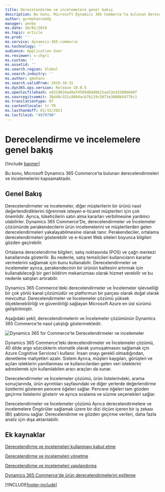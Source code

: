 ```yaml
---
title: Derecelendirme ve incelemelere genel bakış
description: Bu konu, Microsoft Dynamics 365 Commerce'ta bulunan derecelendirmeleri ve incelemelerini kapsamaktadır.
author: gvrmohanreddy
manager: annbe
ms.date: 10/01/2019
ms.topic: article
ms.prod: ''
ms.service: dynamics-365-commerce
ms.technology: ''
audience: Application User
ms.reviewer: v-chgri
ms.custom: ''
ms.assetid: ''
ms.search.region: Global
ms.search.industry: ''
ms.author: gmohanv
ms.search.validFrom: 2019-10-31
ms.dyn365.ops.version: Release 10.0.5
ms.openlocfilehash: ed31982dad8af4509d8dd0615ae53e3d3806640f
ms.sourcegitcommit: 38d40c331c8894acb7b119c5073e3088b54776c1
ms.translationtype: HT
ms.contentlocale: tr-TR
ms.lasthandoff: 01/15/2021
ms.locfileid: "4979790"
---
```

# <a name="ratings-and-reviews-overview"></a>Derecelendirme ve incelemelere genel bakış


[!include [banner](includes/banner.md)]

Bu konu, Microsoft Dynamics 365 Commerce'ta bulunan derecelendirmeleri ve incelemelerini kapsamaktadır.

## <a name="overview"></a>Genel Bakış

Derecelendirmeler ve incelemeler, diğer müşterilerin bir ürünü nasıl değerlendirdiklerini öğrenmek isteyen e-ticaret müşterileri için çok önemlidir. Ayrıca, tüketicilerin satın alma kararları verbilmesine yardımcı olabilirler. Dynamics 365 Commerce'De, derecelendirmeler ve İncelemeler çözümünde perakendecilerin ürün incelemelerini ve müşterilerden gelen derecelendirmeleri yakalayabilmesine olanak tanır. Perakendeciler, ortalama derecelendirmeleri gösterebilir ve e-ticaret Web siteleri boyunca bilgileri gözden geçirebilir.

Ortalama derecelendirme bilgileri, satış noktasında (POS) ve çağrı merkezi kanallarında gösterilir. Bu nedenle, satış temsilcileri kullanıcıların kararlar vermelerini sağlamak için bunu kullanabilir. Derecelendirmeler ve incelemeler ayrıca, perakendecinin bir ürünün kalitesini artırmak için kullanabileceği bir geri bildirim mekanizması olarak hizmet verebilir ve bu nedenle satışları artırabilir.

Dynamics 365 Commerce'deki derecelendirmeler ve İncelemeler işlevselliği bir çok yönlü kanal çözümüdür ve platformun bir parçası olarak doğal olarak mevcuttur. Derecelendirmeler ve İncelemeler çözümü yüksek ölçeklenebilirliği ve güvenilirliği sağlayan Microsoft Azure en üst sürümü geliştirilmiştir.

Aşağıdaki şekil, derecelendirmelerin ve İncelemeler çözümünün Dynamics 365 Commerce'te nasıl çalıştığı göstermektedir.

![Dynamics 365 for Commerce'te Derecelendirmeler ve incelemeler](media/Dynamics-365-Commerce-Ratings-and-Reviews-Overview.jpg)

Dynamics 365 Commerce'teki derecelendirmeler ve İncelemeler çözümü, 40 dilde argo sözcüklerin otomatik olarak yumuşatmasını sağlamak için Azure Cognitive Services'i kullanır. İnsan onayı gerekli olmadığından, denetleme maliyetleri azalır. Sistem Ayrıca, müşteri kaygıları, görüşleri ve açılan isteklerin yanıtlanması ve kullanıcılardan gelen veri isteklerini adreslemek için kullanılabilen aracı araçları da sunar.

Derecelendirmeler ve İncelemeler çözümü, ürün listelerindeki, arama sonuçlarında, ürün ayrıntıları sayfasındaki ve diğer yerlerde değerlendirme özetlerini gösteren pencere öğeleri sağlar. Pencere öğeleri tam gözden geçirme listelerini gösterir ve ayrıca sıralama ve süzme seçenekleri sağlar.

Derecelendirmeler ve İncelemeler çözümü Ayrıca derecelendirmelere ve incelemelere Öngörüler sağlamak üzere bir dizi ölçüm içeren bir iş zekası (BI) şablonu sağlar. Derecelendirme ve gözden geçirme verileri, daha fazla analiz için dışa aktarılabilir.

## <a name="additional-resources"></a>Ek kaynaklar

[Derecelendirme ve incelemeleri kullanmayı kabul etme](opt-in-ratings-reviews.md)

[Derecelendirme ve incelemeleri yönetme](manage-reviews.md)

[Derecelendirme ve incelemeleri yapılandırma](configure-ratings-reviews.md)

[Dynamics 365 Commerce'de ürün derecelendirmelerini eşitleme](sync-product-ratings.md)


[!INCLUDE[footer-include](../includes/footer-banner.md)]